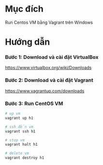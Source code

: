 # Mục đích
Run Centos VM bằng Vagrant trên Windows

# Hướng dẫn
### Bước 1: Download và cài đặt VirtualBox
https://www.virtualbox.org/wiki/Downloads

### Bước 2: Download và cài đặt Vagrant 
https://www.vagrantup.com/downloads

### Bước 3: Run CentOS VM

```bash
# up vm
vagrant up h1

# ssh đến vm
vagrant ssh h1

# stop vm
vagrant halt h1

# delete vm
vagrant destroy h1
```